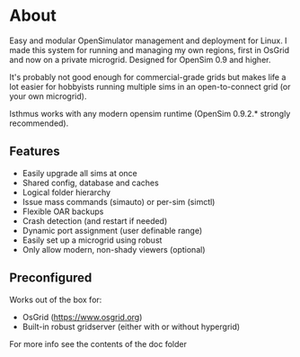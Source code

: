 # About
Easy and modular OpenSimulator management and deployment for Linux. I made this system for running and managing my own regions, first in OsGrid and now on a private microgrid. Designed for OpenSim 0.9 and higher.

It's probably not good enough for commercial-grade grids but makes life a lot easier for hobbyists running multiple sims in an open-to-connect grid (or your own microgrid).

Isthmus works with any modern opensim runtime (OpenSim 0.9.2.* strongly recommended).

## Features
  * Easily upgrade all sims at once
  * Shared config, database and caches
  * Logical folder hierarchy
  * Issue mass commands (simauto) or per-sim (simctl)
  * Flexible OAR backups
  * Crash detection (and restart if needed)
  * Dynamic port assignment (user definable range)
  * Easily set up a microgrid using robust
  * Only allow modern, non-shady viewers (optional)
  
## Preconfigured
Works out of the box for:

  * OsGrid (https://www.osgrid.org)
  * Built-in robust gridserver (either with or without hypergrid)

For more info see the contents of the doc folder
